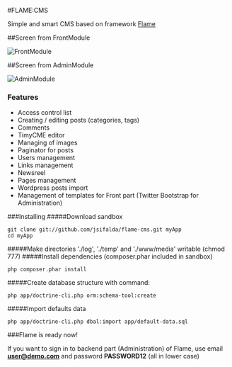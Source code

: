 #FLAME:CMS

Simple and smart CMS based on framework [Flame](https://github.com/jsifalda/flame)

##Screen from FrontModule

![FrontModule](http://projects.jsifalda.name/flame/screens/front_module.png "FrontModule")

##Screen from AdminModule

![AdminModule](http://projects.jsifalda.name/flame/screens/admin_module.png "AdminModule")

### Features
* Access control list
* Creating / editing posts (categories, tags)
* Comments
* TimyCME editor
* Managing of images
* Paginator for posts
* Users management
* Links management
* Newsreel
* Pages management
* Wordpress posts import
* Management of templates for Front part (Twitter Bootstrap for Administration)

###Installing
#####Download sandbox

	git clone git://github.com/jsifalda/flame-cms.git myApp
	cd myApp

#####Make directories './log', './temp' and './www/media' writable (chmod 777)
#####Install dependencies (composer.phar included in sandbox)

	php composer.phar install

#####Create database structure with command:

	php app/doctrine-cli.php orm:schema-tool:create

#####Import defaults data

	php app/doctrine-cli.php dbal:import app/default-data.sql

###Flame is ready now!

If you want to sign in to backend part (Administration) of Flame, use email **user@demo.com** and password **PASSWORD12** (all in lower case)
